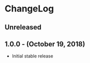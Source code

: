 ChangeLog
=========

Unreleased
-----------------

1.0.0 - (October 19, 2018)
------------------
* Initial stable release
